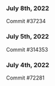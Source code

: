 ### July 8th, 2022

Commit #37234

### July 5th, 2022

Commit #314353


### July 4th, 2022

Commit #72281
